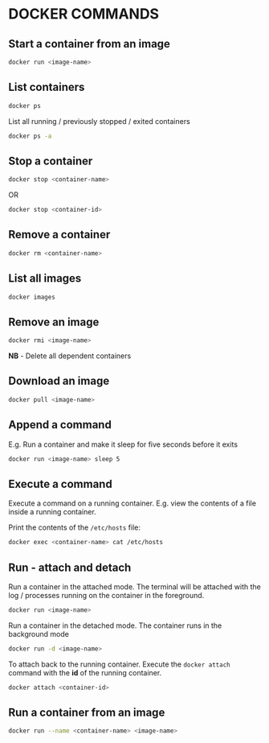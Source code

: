 # DOCKER COMMANDS

## Start a container from an image

```bash
docker run <image-name>
```

## List containers

```bash
docker ps
```

List all running / previously stopped / exited containers

```bash
docker ps -a
```

## Stop a container

```bash
docker stop <container-name>
```

OR

```bash
docker stop <container-id>
```

## Remove a container

```bash
docker rm <container-name>
```

## List all images

```bash
docker images
```

## Remove an image

```bash
docker rmi <image-name>
```

**NB** - Delete all dependent containers

## Download an image

```bash
docker pull <image-name>
```

## Append a command

E.g. Run a container and make it sleep for five seconds before it exits

```bash
docker run <image-name> sleep 5
```

## Execute a command

Execute a command on a running container. E.g. view the contents of a file inside a running container.

Print the contents of the `/etc/hosts` file:

```bash
docker exec <container-name> cat /etc/hosts
```

## Run - attach and detach

Run a container in the attached mode. The terminal will be attached with the log / processes running on the container in the foreground.

```bash
docker run <image-name>
```

Run a container in the detached mode. The container runs in the background mode

```bash
docker run -d <image-name>
```

To attach back to the running container. Execute the `docker attach` command with the **id** of the running container.

```bash
docker attach <container-id>
```

## Run a container from an image

```bash
docker run --name <container-name> <image-name>
```
